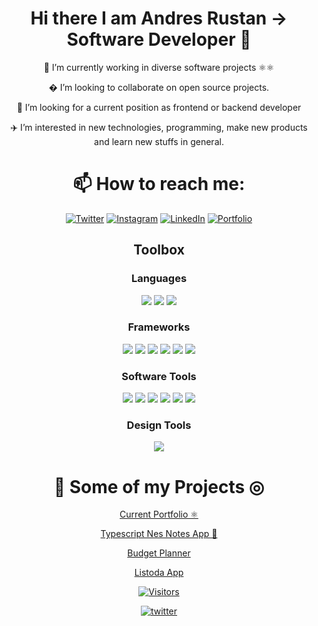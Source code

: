 

<div align="center" >

 <h1 align="center"> Hi there I am Andres Rustan -> Software Developer 👋 </h1>

 <p>  📇 I’m currently working in diverse software projects ⚛⚛️ </p>
 
 � I’m looking to collaborate on open source projects.
 
👾 I’m looking for a current position as frontend or backend developer

 ✈️ I’m interested in new technologies, programming, make new products and learn new stuffs in general.

</div>

<div align="center" > 

 <h1 align="center">  📫 How to reach me:  </h1>
 
[	![Twitter](https://img.shields.io/badge/Twitter-%231DA1F2.svg?style=for-the-badge&logo=Twitter&logoColor=white)](https://twitter.com/andrustn)
[![Instagram](https://img.shields.io/badge/Instagram-%23E4405F.svg?style=for-the-badge&logo=Instagram&logoColor=white)](#)
[![LinkedIn](https://img.shields.io/badge/linkedin-%230077B5.svg?style=for-the-badge&logo=linkedin&logoColor=white)](https://www.linkedin.com/in/andrustn/)
[	![Portfolio](https://img.shields.io/badge/portfolio-%2320232a.svg?style=for-the-badge&logo=react&logoColor=%2361DAFB)](https://andrustan.netlify.app/)

</div>


<div align="center" > 

<h2 align="center">Toolbox</h2>
 

<h3>Languages</h3>
<span><img src="https://img.shields.io/badge/html5%20-%23E34F26.svg?&style=for-the-badge&logo=html5&logoColor=white" /> </span>
<span><img src="https://img.shields.io/badge/css3%20-%231572B6.svg?&style=for-the-badge&logo=css3&logoColor=white" /></span>
<span><img src="https://img.shields.io/badge/JavaScript-F7DF1E?style=for-the-badge&logo=javascript&logoColor=black" /></span>


<h3>Frameworks</h3>
<span><img src="https://img.shields.io/badge/Bootstrap-563D7C?style=for-the-badge&logo=bootstrap&logoColor=white" /></span>
<span><img src="https://img.shields.io/badge/-materialize--css-ff69b4?style=for-the-badge&logo=materialize--css&logoColor=white"/></span>
<span><img src="https://img.shields.io/badge/tailwindcss%20-%2306B6D4.svg?&style=for-the-badge&logo=tailwindcss&logoColor=white"/></span>
<span><img src="https://img.shields.io/badge/Express.js-000000?style=for-the-badge&logo=express&logoColor=white"/></span>
<span><img src="https://img.shields.io/badge/node.js%20-%2343853D.svg?&style=for-the-badge&logo=node.js&logoColor=white" /></span>
<span><img src="https://img.shields.io/badge/react%20-%2320232a.svg?&style=for-the-badge&logo=react&logoColor=%2361DAFB" /></span>


<h3>Software Tools</h3>
<span><img src="https://img.shields.io/badge/Visual_Studio_Code-0078D4?style=for-the-badge&logo=visual%20studio%20code&logoColor=white" /></span>
<span><img src="https://img.shields.io/badge/git%20-%23F05033.svg?&style=for-the-badge&logo=git&logoColor=white"/></span>
<span><img src="https://img.shields.io/badge/github%20-%23121011.svg?&style=for-the-badge&logo=github&logoColor=white"/></span>
<span><img src="https://img.shields.io/badge/heroku%20-%23430098.svg?&style=for-the-badge&logo=heroku&logoColor=white"/></span>
<span><img src="https://img.shields.io/badge/MongoDB-4EA94B?style=for-the-badge&logo=mongodb&logoColor=white"/></span>
<span><img src="https://img.shields.io/badge/graphql%20-%23E10098.svg?&style=for-the-badge&logo=graphql&logoColor=white" /></span>
 
 <h3>Design Tools</h3>
 

<span><img src="https://img.shields.io/badge/Figma-F24E1E?style=for-the-badge&logo=figma&logoColor=white" /></span>

</div>

<div align="center" >

 <h1> 💾 Some of my Projects ◎ </h1>
 
 
 <a href="https://andrustan.netlify.app/" target="_blank" rel="noopener noreferrer"> Current Portfolio ⚛️ </a> 

 <a href="https://css-nes-notes-markdown.vercel.app/" target="_blank" rel="noopener noreferrer"> Typescript Nes Notes App 📝 </a>

 <a href="https://budget23.netlify.app/" target="_blank" rel="noopener noreferrer"> Budget Planner </a>
 
 <a href="https://listoda.netlify.app/" target="_blank" rel="noopener noreferrer"> Listoda App </a>

</div>

<div align="center" >




[![Visitors](https://api.visitorbadge.io/api/visitors?path=https%3A%2F%2Fgithub.com%2Farzendev&label=Thank%20you%20for%20your%20visit%20!%20You%20are%20the%20visitor%20number&labelColor=%23697689&countColor=%2337d67a&style=plastic&labelStyle=upper)](https://visitorbadge.io/status?path=https%3A%2F%2Fgithub.com%2Farzendev)

 [![twitter](https://img.shields.io/twitter/follow/andrustn?style=social)](https://twitter.com/andrustn)

</div>

